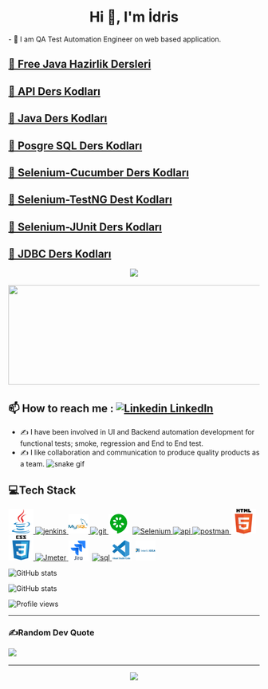 <!-- Information using h1 tag -->
<h1 align="center">Hi 👋, I'm İdris </h1>
- 👀 I am QA Test Automation Engineer on web based application.
<h2><a href="https://github.com/idris61/Free-Java-Dersleri" >🧿 Free Java Hazirlik Dersleri </a> </h2>

<h2><a href="https://github.com/idris61/API_Batch81" >🧿 API Ders Kodları </a> </h2>

<h2><a href="https://github.com/idris61/java_summer_2022_Kurs_Projesi" >🧿 Java Ders Kodları </a> </h2>

<h2><a href="https://github.com/idris61/PosgreSQL-Kodlari" >🧿 Posgre SQL Ders Kodları </a> </h2>

<h2><a href="https://github.com/idris61/Selenium_Batch81_Cucumber" >🧿 Selenium-Cucumber Ders Kodları </a> </h2>

<h2><a href="https://github.com/idris61/Selenium_Batch81_TestNG" >🧿 Selenium-TestNG Dest Kodları</a> </h2>

<h2><a href="https://github.com/idris61/Selenium_Bathch81_JUnit" >🧿 Selenium-JUnit Ders Kodları</a> </h2>

<h2><a href="https://github.com/idris61/JDBC" >🧿 JDBC Ders Kodları</a> </h2>

<p align="center">
  <img src="https://readme-typing-svg.herokuapp.com/?lines=I+am+QA+Test+Automation+Engineer;I+am+İdris&font=Fira%20Code&center=true&width=380&height=50&duration=4000&pause=1000">
</p>

<div align="center">
  <img src="https://media.giphy.com/media/dWesBcTLavkZuG35MI/giphy.gif" width="600" height="200"/>
</div>

## 📫 How to reach me : [![Linkedin](https://i.stack.imgur.com/gVE0j.png) LinkedIn](https://www.linkedin.com/in/idris-gemici/) <!--[![GitHub](https://i.stack.imgur.com/tskMh.png) GitHub](https://github.com/idris61)-->
- ✍️ I have been involved in UI and Backend automation development for functional tests; smoke, regression and End to End test. <br/>
- ✍️ I like collaboration and communication to produce quality products as a team. 
![snake gif](https://github.com/bulutluoz/Java-fall-2021/blob/output/github-contribution-grid-snake.gif)

## 💻Tech Stack

<p align="left">
<a href="https://www.java.com" target="_blank" rel="noreferrer"> <img src="https://raw.githubusercontent.com/devicons/devicon/master/icons/java/java-original.svg" alt="java" width="50" height="50"/> </a>
<a href="https://www.jenkins.io" target="_blank" rel="noreferrer"> <img src="https://www.vectorlogo.zone/logos/jenkins/jenkins-icon.svg" alt="jenkins" width="40" height="40"/> </a> 
<a href="https://www.mysql.com/" target="_blank" rel="noreferrer"> <img src="https://raw.githubusercontent.com/devicons/devicon/master/icons/mysql/mysql-original-wordmark.svg" alt="mysql" width="40" height="40"/> </a> 
<a href="https://git-scm.com/" target="_blank" rel="noreferrer"> <img src="https://www.vectorlogo.zone/logos/git-scm/git-scm-icon.svg" alt="git" width="40" height="40"/> </a>
  <img src="https://github.com/devicons/devicon/blob/master/icons/cucumber/cucumber-plain.svg" title="Cucumber" alt="Cucumber" width="40" height="40"/>&nbsp;
<a href="https://www.selenium.com" target="_blank" rel="noreferrer"> <img src="https://camo.githubusercontent.com/4b95df4d6ca7a01afc25d27159804dc5a7d0df41d8131aaf50c9f84847dfda21/68747470733a2f2f73656c656e69756d2e6465762f696d616765732f73656c656e69756d5f6c6f676f5f7371756172655f677265656e2e706e67" alt="Selenium" width="50" height="50"/> </a>
<a href="https://www.api.com" target="_blank" rel="noreferrer"> <img src="https://encrypted-tbn0.gstatic.com/images?q=tbn:ANd9GcQFpswKqlwex1UtYOHT6cWIVsJ3dQfEg__lFQ&usqp=CAU" alt="api" width="50" height="50"/> </a>
<a href="https://postman.com" target="_blank" rel="noreferrer"> <img src="https://www.vectorlogo.zone/logos/getpostman/getpostman-icon.svg" alt="postman" width="40" height="40"/> 	</a> 
<a href="https://www.html5.com" target="_blank" rel="noreferrer"> <img src="https://raw.githubusercontent.com/github/explore/80688e429a7d4ef2fca1e82350fe8e3517d3494d/topics/html/html.png" alt="HTML" width="50" height="50"/> </a>
<a href="https://www.css3.com" target="_blank" rel="noreferrer"> <img src="https://raw.githubusercontent.com/github/explore/80688e429a7d4ef2fca1e82350fe8e3517d3494d/topics/css/css.png" alt="CSS" width="50" height="50"/> </a>
<a href="https://www.jmeter.com" target="_blank" rel="noreferrer"> <img src="https://jmeter.apache.org/images/logo.svg" alt="Jmeter" width="90" height="50"/> </a>
 <img src="https://github.com/devicons/devicon/blob/master/icons/jira/jira-original-wordmark.svg" title="Jira" alt="Jira" width="40" height="40"/>&nbsp;
<a href="https://www.api.com" target="_blank" rel="noreferrer"> <img src="https://encrypted-tbn0.gstatic.com/images?q=tbn:ANd9GcS3m3cQd-M2Gq5QXSik9qJSHGDBW3MvBoWFyA&usqp=CAU" alt="sql" width="50" height="50"/> </a>
 <img src="https://github.com/devicons/devicon/blob/master/icons/vscode/vscode-original-wordmark.svg" title="VScode" alt="VScode" width="40" height="40"/>&nbsp;
   <img src="https://github.com/devicons/devicon/blob/master/icons/intellij/intellij-original-wordmark.svg" title="IntelliJ" alt="IntelliJ" width="40" height="40"/>&nbsp;
 

</p>

![GitHub stats](https://github-readme-stats.vercel.app/api?username=idris61&show_icons=true&count_private=true)

![GitHub stats](https://github-readme-stats.vercel.app/api/top-langs/?username=idris61&layout=compact)

![Profile views](https://gpvc.arturio.dev/idris)

<hr/>

### ✍️Random Dev Quote

![](https://quotes-github-readme.vercel.app/api?type=horizontal&theme=tokyonight)
<hr/>

 <div align="center">
<img src="https://capsule-render.vercel.app/api?type=waving&color=7300e6&height=150&section=footer&text=Done?&fontSize=50&fontAlignY=65&desc=Checkout%20some%20of%20my%20projects.%20Get%20in%20touch&descSize=20&descAlignY=88&animation=twinkling"/>
</div>

<!--

<div id="top"></div>
<div align="center" ><img width="100%" alt="Welcome To My Profile!"src="https://github.com/Carol42/Carol42/blob/main/assets/header.png"></div>

<div align="center">
    <a href="https://git.io/typing-svg"><img src="https://readme-typing-svg.herokuapp.com?font=Roboto+Slab&color=%237E3ACE&size=30&center=true&vCenter=true&width=450&lines=I'm+Vince;Software+QA+Tester+In+USA" alt="Computer Engineering Student, Brazilian front-end developer, Power Metal lover"></a>
</div>

<div align="center" id="badges">
  <a href ="https://www.linkedin.com/in/vince-gasimov/">
    <img src="https://img.shields.io/badge/VINCE-blue?style=for-the-badge&logo=linkedin&logoColor=white" alt="LinkedIn Badge"/>
  </a>
</div>

<div align="center">
  <img src="https://media.giphy.com/media/dWesBcTLavkZuG35MI/giphy.gif" width="200" height="150"/>
</div>

---

### :man_technologist: About Me : I am a Software Automation Test Engineer from USA. <img src="https://media.giphy.com/media/WUlplcMpOCEmTGBtBW/giphy.gif" width="30">
- :telescope: I’m working as a Software Engineer and contributing to frontend and backend for testing web applications.

- :zap: I have solid experience with Automated Testing, Selenium WebDriver, and API Testing tolls.

- :seedling: Exploring New Technologies And Tools.

- :mailbox: How to reach me: [![Linkedin Badge](https://img.shields.io/badge/-VINCE-blue?style=flat&logo=Linkedin&logoColor=white)](https://www.linkedin.com/in/vince-gasimov/)
---

### :hammer_and_wrench: Languages and Tools :
<div>
  <img src="https://github.com/devicons/devicon/blob/master/icons/java/java-original-wordmark.svg" title="Java" alt="Java" width="40" height="40"/>&nbsp;
  <img src="https://github.com/devicons/devicon/blob/master/icons/selenium/selenium-original.svg" title="Selenium" alt="Selenium" width="40" height="40"/>&nbsp;
  <img src="https://github.com/devicons/devicon/blob/master/icons/cucumber/cucumber-plain.svg" title="Cucumber" alt="Cucumber" width="40" height="40"/>&nbsp;
  <img src="https://github.com/devicons/devicon/blob/master/icons/jenkins/jenkins-original.svg" title="Jenkins" alt="Jenkins" width="40" height="40"/>&nbsp;
  <img src="https://www.vectorlogo.zone/logos/getpostman/getpostman-icon.svg" alt="postman" width="40" height="40"/>
  <img src="https://github.com/devicons/devicon/blob/master/icons/mysql/mysql-original-wordmark.svg" title="MySQL"  alt="MySQL" width="40" height="40"/>&nbsp;
  <img src="https://raw.githubusercontent.com/devicons/devicon/master/icons/postgresql/postgresql-original-wordmark.svg" alt="postgresql" width="40" height="40"/>
  <img src="https://github.com/devicons/devicon/blob/master/icons/chrome/chrome-original.svg" title="Chrome" alt="Chrome" width="40" height="40"/>&nbsp;
  <img src="https://github.com/devicons/devicon/blob/master/icons/jira/jira-original-wordmark.svg" title="Jira" alt="Jira" width="40" height="40"/>&nbsp;
  <img src="https://github.com/devicons/devicon/blob/master/icons/vscode/vscode-original-wordmark.svg" title="VScode" alt="VScode" width="40" height="40"/>&nbsp;
  <img src="https://github.com/devicons/devicon/blob/master/icons/amazonwebservices/amazonwebservices-plain-wordmark.svg" title="AWS" alt="AWS" width="40" height="40"/>&nbsp;
  <img src="https://github.com/devicons/devicon/blob/master/icons/intellij/intellij-original-wordmark.svg" title="IntelliJ" alt="IntelliJ" width="40" height="40"/>&nbsp;
  <img src="https://github.com/devicons/devicon/blob/master/icons/css3/css3-plain-wordmark.svg"  title="CSS3" alt="CSS" width="40" height="40"/>&nbsp;
  <img src="https://github.com/devicons/devicon/blob/master/icons/html5/html5-original.svg" title="HTML5" alt="HTML" width="40" height="40"/>&nbsp;
  <img src="https://github.com/devicons/devicon/blob/master/icons/git/git-original-wordmark.svg" title="Git" **alt="Git" width="40" height="40"/>&nbsp;
  <img src="https://github.com/devicons/devicon/blob/master/icons/github/github-original-wordmark.svg" title="GitHub" alt="GitHub" width="40" height="40"/>&nbsp;
  
</div>

---

### <p align="left"> :fire: My Stats :  <img src="https://komarev.com/ghpvc/?username=vince-gasimov&label=Profile%20views&color=0e75b6&style=flat" alt="vince-gasimov" /> </p>


<div align="center">
  
[![Anurag's GitHub stats](https://github-readme-stats.vercel.app/api?username=vince-gasimov&theme=highcontrast)](https://github.com/anuraghazra/github-readme-stats)
  
  </div>

<div align="center">
  
[![GitHub Streak](http://github-readme-streak-stats.herokuapp.com?user=vince-gasimov&theme=dark)](https://git.io/streak-stats)
  
  </div>
  
  <div align="center">
  
  [![Top Langs](https://github-readme-stats.vercel.app/api/top-langs/?username=vince-gasimov&layout=compact&theme=vision-friendly-dark)](https://github.com/anuraghazra/github-readme-stats)
  
  </div>
  
  <div align="center">
<img src="https://capsule-render.vercel.app/api?type=waving&color=7300e6&height=150&section=footer&text=Done?&fontSize=50&fontAlignY=65&desc=Checkout%20some%20of%20my%20projects.%20Get%20in%20touch&descSize=20&descAlignY=88&animation=twinkling"/>
</div>

-->
